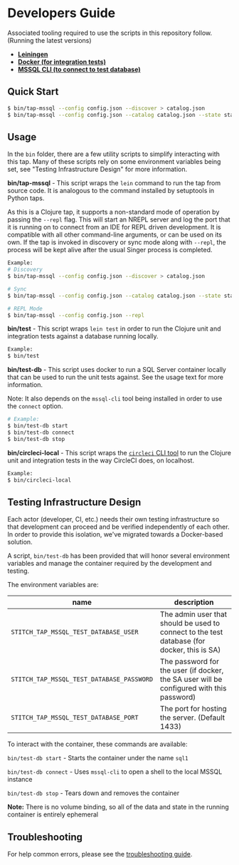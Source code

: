 # Developers Guide

Associated tooling required to use the scripts in this repository follow. (Running the latest versions)

- [**Leiningen**](https://leiningen.org/)
- [**Docker (for integration tests)**](https://www.docker.com/)
- [**MSSQL CLI (to connect to test database)**](https://docs.microsoft.com/en-us/sql/tools/mssql-cli?view=sql-server-2017)

## Quick Start

```bash
$ bin/tap-mssql --config config.json --discover > catalog.json
$ bin/tap-mssql --config config.json --catalog catalog.json --state state.json | target...
```

## Usage

In the `bin` folder, there are a few utility scripts to simplify interacting with this tap. Many of these scripts rely on some environment variables being set, see "Testing Infrastructure Design" for more information.

**bin/tap-mssql** - This script wraps the `lein` command to run the tap from source code. It is analogous to the command installed by setuptools in Python taps.

As this is a Clojure tap, it supports a non-standard mode of operation by passing the `--repl` flag. This will start an NREPL server and log the port that it is running on to connect from an IDE for REPL driven development. It is compatible with all other command-line arguments, or can be used on its own. If the tap is invoked in discovery or sync mode along with `--repl`, the process will be kept alive after the usual Singer process is completed.

```bash
Example:
# Discovery
$ bin/tap-mssql --config config.json --discover > catalog.json

# Sync
$ bin/tap-mssql --config config.json --catalog catalog.json --state state.json

# REPL Mode
$ bin/tap-mssql --config config.json --repl
```

**bin/test** - This script wraps `lein test` in order to run the Clojure unit and integration tests against a database running locally.

```bash
Example:
$ bin/test
```

**bin/test-db** - This script uses docker to run a SQL Server container locally that can be used to run the unit tests against. See the usage text for more information.

Note: It also depends on the `mssql-cli` tool being installed in order to use the `connect` option.

```bash
# Example:
$ bin/test-db start
$ bin/test-db connect
$ bin/test-db stop
```

**bin/circleci-local** - This script wraps the [`circleci` CLI tool](https://circleci.com/docs/2.0/local-cli/) to run the Clojure unit and integration tests in the way CircleCI does, on localhost.

```bash
Example:
$ bin/circleci-local
```

## Testing Infrastructure Design

Each actor (developer, CI, etc.) needs their own testing infrastructure so
that development can proceed and be verified independently of each other.
In order to provide this isolation, we've migrated towards a Docker-based
solution.

A script, `bin/test-db` has been provided that will honor several
environment variables and manage the container required by the development
and testing.

The environment variables are:

| name | description |
| --- | --- |
| `STITCH_TAP_MSSQL_TEST_DATABASE_USER` | The admin user that should be used to connect to the test database (for docker, this is SA) |
| `STITCH_TAP_MSSQL_TEST_DATABASE_PASSWORD` | The password for the user (if docker, the SA user will be configured with this password) |
| `STITCH_TAP_MSSQL_TEST_DATABASE_PORT` | The port for hosting the server. (Default 1433)|

To interact with the container, these commands are available:

`bin/test-db start` - Starts the container under the name `sql1`

`bin/test-db connect` - Uses `mssql-cli` to open a shell to the local MSSQL instance

`bin/test-db stop` - Tears down and removes the container

**Note:** There is no volume binding, so all of the data and state in the
  running container is entirely ephemeral

## Troubleshooting

For help common errors, please see the [troubleshooting guide](docs/troubleshooting.md).
